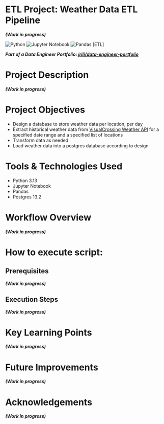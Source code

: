 ETL Project: Weather Data ETL Pipeline
=======================================
***(Work in progress)***

![Python](https://img.shields.io/badge/python-3670A0?style=for-the-badge&logo=python&logoColor=ffdd54)
![Jupyter Notebook](https://img.shields.io/badge/jupyter-%23FA0F00.svg?style=for-the-badge&logo=jupyter&logoColor=white)
![Pandas](https://img.shields.io/badge/pandas-%23150458.svg?style=for-the-badge&logo=pandas&logoColor=white) 
[ETL]

***Part of a Data Engineer Portfolio: [jrili/data-engineer-portfolio](https://github.com/jrili/data-engineer-portfolio)***

# Project Description
***(Work in progress)***

# Project Objectives
* Design a database to store weather data per location, per day
* Extract historical weather data from [VisualCrossing Weather API](https://www.visualcrossing.com/) for a specified date range and a specified list of locations
* Transform data as needed
* Load weather data into a postgres database according to design

# Tools & Technologies Used
* Python 3.13
* Jupyter Notebook
* Pandas
* Postgres 13.2

# Workflow Overview
***(Work in progress)***

# How to execute script:
## Prerequisites
***(Work in progress)***

## Execution Steps
***(Work in progress)***

# Key Learning Points
***(Work in progress)***

# Future Improvements
***(Work in progress)***

# Acknowledgements
***(Work in progress)***



